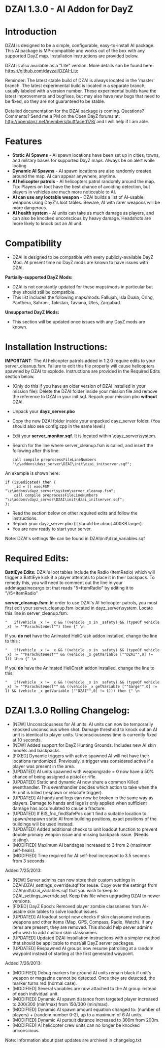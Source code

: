 DZAI 1.3.0 - AI Addon for DayZ
============


Introduction
============

DZAI is designed to be a simple, configurable, easy-to-install AI package. This AI package is MP-compatible and works out of the box with any supported DayZ map. Installation instructions are provided below.

DZAI is also available as a "Lite" version. More details can be found here: https://github.com/dayzai/DZAI-Lite

Reminder: The latest stable build of DZAI is always located in the 'master' branch. The latest experimental build is located in a separate branch, usually labeled with a version number. These experimental builds have the latest improvements and bugfixes, but may also have new bugs that need to be fixed, so they are not guaranteed to be stable.

Detailed documentation for the DZAI package is coming. Questions? Comments? Send me a PM on the Open DayZ forums at: http://opendayz.net/members/buttface.1178/ and I will help if I am able.

Features
============

- <b>Static AI Spawns</b> - AI spawn locations have been set up in cities, towns, and military bases for supported DayZ maps. Always be on alert while looting.
- <b>Dynamic AI Spawns</b> - AI spawn locations are also randomly created around the map. AI can appear anywhere, anytime.
- <b>AI helicopter patrols</b> - AI helicopters patrol randomly around the map. Tip: Players on foot have the best chance of avoiding detection, but players in vehicles are much more noticeable to AI.
- <b>AI can use any lootable weapon</b> - DZAI builds a list of AI-usable weapons using DayZ's loot tables. Beware, AI with rarer weapons will be more dangerous.
- <b>AI health system</b> - AI units can take as much damage as players, and can also be knocked unconscious by heavy damage. Headshots are more likely to knock out an AI unit.

Compatibility
============

- DZAI is designed to be compatible with every publicly-available DayZ Mod. At present time no DayZ mods are known to have issues with DZAI.


<b>Partially-supported DayZ Mods:</b>

- DZAI is not constantly updated for these maps/mods in particular but they should still be compatible.
- This list includes the following maps/mods: Fallujah, Isla Duala, Oring, Panthera, Sahrani, Takistan, Taviana, Utes, Zargabad.


<b>Unsupported DayZ Mods:</b>

- This section will be updated once issues with any DayZ mods are known.


Installation Instructions:
============
<b>IMPORTANT</b>: The AI helicopter patrols added in 1.2.0 require edits to your server_cleanup.fsm. Failure to edit this file properly will cause helicopters spawned by DZAI to explode. Instructions are provided in the Required Edits section below.
- (Only do this if you have an older version of DZAI installed in your mission file): Delete the DZAI folder inside your mission file and remove the reference to DZAI in your init.sqf. Repack your mission pbo <b>without</b> DZAI.
- Unpack your <b>dayz_server.pbo</b>
- Copy the new DZAI folder inside your unpacked dayz_server folder. (You should also see config.cpp in the same level.)
- Edit your <b>server_monitor.sqf</b>. It is located within \dayz_server\system. 
- Search for the line where server_cleanup.fsm is called, and insert the following after this line:


    <code>call compile preprocessFileLineNumbers "\z\addons\dayz_server\DZAI\init\dzai_initserver.sqf";</code>


An example is shown here:

    if (isDedicated) then {
        _id = [] execFSM "\z\addons\dayz_server\system\server_cleanup.fsm";
        call compile preprocessFileLineNumbers "\z\addons\dayz_server\DZAI\init\dzai_initserver.sqf";
    };

- Read the section below on other required edits and follow the instructions.
- Repack your dayz_server.pbo (it should be about 400KB larger).
- You are now ready to start your server.

Note: DZAI's settings file can be found in DZAI\init\dzai_variables.sqf

Required Edits:
============

<b>BattlEye Edits:</b>
DZAI's loot tables include the Radio (ItemRadio) which will trigger a BattlEye kick if a player attempts to place it in their backpack. To remedy this, you will need to comment out the line in your addmagazinecargo.txt that reads "5=ItemRadio" by editing it to "//5=ItemRadio"

<b>server_cleanup.fsm:</b>
In order to use DZAI's AI helicopter patrols, you must first edit your server_cleanup.fsm located in dayz_server\system. Locate this line in server_cleanup.fsm:


	"  	if(vehicle _x != _x && !(vehicle _x in _safety) && (typeOf vehicle _x) != ""ParachuteWest"") then {" \n

	
If you <b>do not</b> have the Animated HeliCrash addon installed, change the line to this :


	"  	if(vehicle _x != _x && !(vehicle _x in _safety) && (typeOf vehicle _x) != ""ParachuteWest"" && (vehicle _x getVariable [""DZAI"",0] != 1)) then {" \n
 
 
If you <b>do</b> have the Animated HeliCrash addon installed, change the line to this:


	"  	if(vehicle _x != _x && !(vehicle _x in _safety) && (typeOf vehicle _x) != ""ParachuteWest"" && ((vehicle _x getVariable [""Sarge"",0] != 1) && (vehicle _x getVariable [""DZAI"",0] != 1))) then {" \n

	
DZAI 1.3.0 Rolling Changelog:
============

- [NEW] Unconsciousness for AI units: AI units can now be temporarily knocked unconscious when shot. Damage threshold to knock out an AI unit is identical to player units. Unconsciousness time is currently fixed at 10 seconds.
- [NEW] Added support for DayZ Hunting Grounds. Includes new AI skin models and backpacks.
- [FIXED] Dynamic triggers with active spawned AI will not have their locations randomized. Previously, a trigger was considered active if a player was present in the area.
- [UPDATED] AI units spawned with weapongrade = 0 now have a 50% chance of being assigned a pistol or rifle.
- [UPDATED] Static and dynamic AI now share a common Killed eventhandler. This eventhandler decides which action to take when the AI unit is killed (respawn or relocate trigger).
- [UPDATED] AI hands and legs can now be broken in the same way as players. Damage to hands and legs is only applied when sufficient damage has accumulated to cause a fracture.
- [UPDATED] If BIS_fnc_findSafePos can't find a suitable location to spawn/respawn static AI from building positions, exact positions of the buildings will be used instead.
- [UPDATED] Added additional checks to unit loadout function to prevent double primary weapon issue and missing backpack issue. (Needs testing).
- [MODIFIED] Maximum AI bandages increased to 3 from 2 (maximum self-heals).
- [MODIFIED] Time required for AI self-heal increased to 3.5 seconds from 3 seconds.

Added 7/25/2013:

- [NEW] Server admins can now store their custom settings in DZAI\DZAI_settings_override.sqf for reuse. Copy over the settings from DZAI\init\dzai_variables.sqf that you wish to keep to DZAI_settings_override.sqf. Keep this file when upgrading DZAI to newer versions.
- [FIXED] DayZ Epoch: Removed player zombie classnames from AI-usable skin tables to solve loadout issues.
- [UPDATED] AI loadout script now checks if skin classname includes weapons and other items (Map, GPS, Compass, Radio, Watch). If any items are present, they are removed. This should help server admins who wish to add custom skin classnames.
- [UPDATED] Updated DZAI installation instructions with a simpler method that should be applicable to most/all DayZ server packages.
- [UPDATED] Respawned AI groups now resume patrolling at a random waypoint instead of starting at the first generated waypoint.

Added 7/26/2013:

- [MODIFIED] Debug markers for ground AI units remain black if unit's weapon or magazine cannot be detected. Once they are detected, the marker turns red (normal case).
- [MODIFIED] Several variables are now attached to the AI group instead of each individual unit.
- [MODIFIED] Dynamic AI spawn distance from targeted player increased to 200/300 (min/max) from 150/300 (min/max).
- [MODIFIED] Dynamic AI spawn amount equation changed to: (number of players) + (random number 0-2), up to a maximum of 6 AI units.
- [MODIFIED] Dynamic AI pursuit distance increased to 300m from 200m.
- [MODIFIED] AI helicopter crew units can no longer be knocked unconscious.

Note: Information about past updates are archived in changelog.txt
